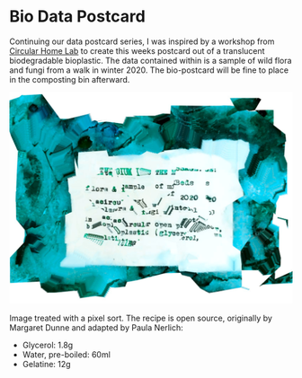 # Bio Data Postcard

Continuing our data postcard series, I was inspired by a workshop from [Circular Home Lab](http://circularhomelab.com/) to create this weeks postcard out of a translucent biodegradable bioplastic. The data contained within is a sample of wild flora and fungi from a walk in winter 2020. The bio-postcard will be fine to place in the composting bin afterward.

![biopostcard](/images/biopostcard.jpg)

Image treated with a pixel sort. The recipe is open source, originally by Margaret Dunne and adapted by Paula Nerlich:

- Glycerol: 1.8g
- Water, pre-boiled: 60ml
- Gelatine: 12g


